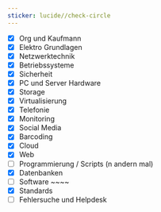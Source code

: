 ```yaml
---
sticker: lucide//check-circle
---
```

- [x] Org und Kaufmann
- [x] Elektro Grundlagen
- [x] Netzwerktechnik
- [x] Betriebssysteme
- [x] Sicherheit
- [x] PC und Server Hardware
- [x] Storage
- [x] Virtualisierung
- [x] Telefonie
- [x] Monitoring
- [x] Social Media
- [x] Barcoding
- [x] Cloud
- [x] Web
- [ ] Programmierung / Scripts (n andern mal)
- [x] Datenbanken
- [ ] Software ~~~~
- [x] Standards
- [ ] Fehlersuche und Helpdesk
